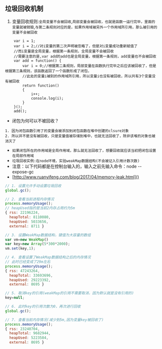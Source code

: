 ## 垃圾回收机制
1. 变量回收规则:`全局变量不会被回收`,`局部变量会被回收，也就是函数一运行完毕，里面的变量就被销毁`,`与第二条规则对应的是，如果作用域被另外一个作用域所引用，那么被引用的变量不会被回收`
```
	var i = 1;
	var i = 2;//对i变量的第二次声明被忽略了，但是对i变量成功重新赋值了
	//而i变量是全局变量，根据第一条规则，全局变量不会被回收
	//需要注意的是,var add的add也是全局变量，根据第一条规则，add变量也不会被回收
	var add = function() {
		var i = 0;//根据第二条规则，局部变量在函数执行完毕之后应该被回收了，但是根据第三条规则，该函数返回了一个函数形成了闭包，
		//此处的变量i被别的作用域所引用，所以变量i也没有被回收，所以共有3个变量没有被回收
		return function()
		{
			i++;
			console.log(i);
		}
	}();
	add();
```

* 闭包为何可以不被回收？
```
1. 因为闭包函数引用了的变量会被添加到闭包函数在堆中创建的clsure对象
2. 所以并不是没有被回收，只是变量值被存储到堆中，也就无法回收了，除非该堆的对象也被消灭了
```

* `如果闭包所在的作用域是全局作用域，那么就无法回收了，想要回收就应该当初把闭包设置在局部作用域`
* `垃圾回收实例:在node环境，实验weakMap数据结构(不会被记入引用计数次数)`
* 注意：以下代码都是在控制台输入的，输入之前先输入命令：node --expose-gc
* [http://www.ruanyifeng.com/blog/2017/04/memory-leak.html]()
```javascript
// 1. 设置允许手动设置垃圾回收
global.gc();

// 2. 查看当前进程内存情况
process.memoryUsage();
// heapUsed指的是当前2内存占用约为5m
{ rss: 22196224,
  heapTotal: 8110080,
  heapUsed: 5033656,  
  external: 8711 }

// 3. 设置WeakMap数据结构，键值为大容量的数组
var vm=new WeakMap()
var key=new Array(5*300*2000);
vm.set(key,1);

// 4. 查看设置了WeakMap数据结构之后的内存情况
// 此时已经变成了29m左右
process.memoryUsage();
{ rss: 47243264,
  heapTotal: 33693696,
  heapUsed: 29223392,
  external: 8695 }

// 5. 取消key的引用(weakMap的引用不需要取消，因为默认就是没有引用的)
key=null;

// 6. 此时key的引用次数为0，再次进行回收
global.gc();

// 7. 查看当前内存情况(减少到5m,因为变量key被回收了)
process.memoryUsage();
{ rss: 23240704,
  heapTotal: 9682944,
  heapUsed: 5223584,
  external: 8695 }
```

